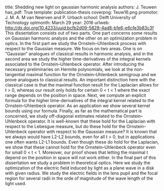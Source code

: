 title: Shedding new light on gaussian harmonic analysis
authors: J. Teuwen
has_pdf: True
template: publication-thesis
coverpng: Teuw16.png
promotor: J. M. A. M van Neerven and P. Urbach
school: Delft University of Technology
optmonth: March 29
year: 2016
urlweb: http://dx.doi.org/10.4233/uuid:bcfb2d09-5828-4ad8-bfe6-e6cfe3b83c3f
This dissertation consists out of two parts. One part concerns some results on Gaussian harmonic analysis and the other on an optimization problem in optics. In the first part we study the Ornstein–Uhlenbeck process with respect to the Gaussian measure. We focus on two areas. One is on “Gaussian” analogues of classical results in harmonic analysis, and in the second area we study the higher time-derivatives of the integral kernels associated to the Ornstein–Uhlenbeck operator. After introducing the necessary preliminaries on Hermite polynomials, we look at the non-tangential maximal function for the Ornstein–Uhlenbeck semigroup and we prove analogues to classical results. An important distinction here with the classical case is that the maximal function result for the Laplacian allows for t > 0, whereas our result only holds for certain 0 < t < 1 where the exact range depends on the position in space. Next, we compute an explicit formula for the higher time-derivatives of the integral kernel related to the Ornstein–Uhlenbeck operator. As an application we show several kernel bounds using our formula. Finally, as far as the mathematical part is concerned, we study off-diagonal estimates related to the Ornstein–Uhlenbeck operator. It is well-known that these hold for the Laplacian with respect to the Lebesgue measure, but do these hold for the Ornstein–Uhlenbeck operator with respect to the Gaussian measure? It is known that we always would have L2-L2 bounds, even for all t > 0, but in applications one often wants L2-L1 bounds. Even though these do hold for the Laplacian, we show that these cannot hold for the Ornstein–Uhlenbeck operator even for small 0 < t < 1. Moreover, our proof shows that letting the maximal t depend on the position in space will not work either. In the final part of this dissertation we study a problem in theoretical optics. Here we study the optimization of the electric field induced by light as a plane wave in a disk with given radius. We study the electric fields in the lens pupil and the focal region for several radii in the orde of magnitude of the wave length of the light used.

